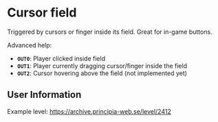 # Cursor field
Triggered by cursors or finger inside its field. Great for in-game buttons.

Advanced help:
- **`OUT0`**: Player clicked inside field
- **`OUT1`**: Player currently dragging cursor/finger inside the field
- **`OUT2`**: Cursor hovering above the field (not implemented yet)

## User Information
Example level: https://archive.principia-web.se/level/2412